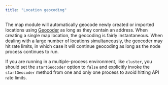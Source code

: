 ```yaml
---
title: "Location geocoding"
---
```


The map module will automatically geocode newly created or imported locations using [Geocoder](https://github.com/wyattdanger/geocoder) as long as they contain an address. When creating a single map location, the geocoding is fairly instantaneous. When dealing with a large number of locations simultaneously, the geocoder may hit rate limits, in which case it will continue geocoding as long as the node process continues to run.


If you are running in a multiple-process environment, like `cluster`, you should set the `startGeocoder` option to `false` and explicitly invoke the `startGeocoder` method from one and only one process to avoid hitting API rate limits.
